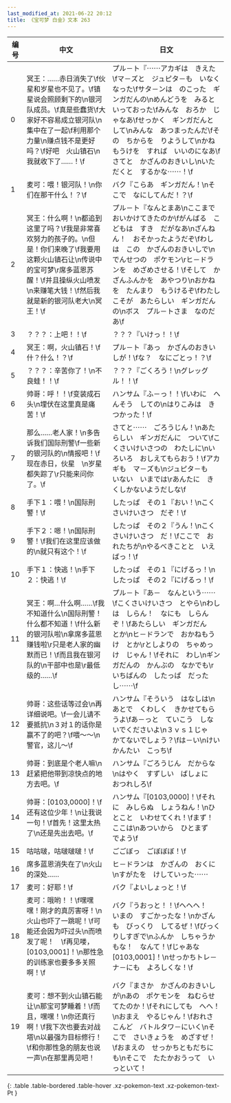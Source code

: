 ```yaml
---
last_modified_at: 2021-06-22 20:12
title: 《宝可梦 白金》文本 263
---
```

| 编号 | 中文 | 日文 |
| ---- | ---- | ---- |
| 0 | 冥王：……赤日消失了\f伙星和岁星也不见了。\f镇星说会照顾剩下的\n银河队成员。\f真是些蠢货\f大家好不容易成立银河队\n集中在了一起\f利用那个力量\n赚点钱不是更好吗？\f好吧　火山镇石\n我就收下了……！\f | プル－ト『⋯⋯アカギは　きえた\fマ－ズと　ジュピタ－も　いなくなった\fサタ－ンは　のこった　ギンガだんの\nめんどうを　みると　いっておった\fみんな　おろか　じゃなあ\fせっかく　ギンガだんとして\nみんな　あつまったんだ\fその　ちからを　りようして\nかねもうけを　すれば　いいのになあ\fさてと　かざんのおきいし\nいただくと　するかな⋯⋯！\f |
| 1 | 麦可：喂！银河队！\n你们在那干什么！？\f | バク『こらあ　ギンガだん！\nそこで　なにしてんだ！？\f |
| 2 | 冥王：什么啊！\n都追到这里了吗？\f我是非常喜欢努力的孩子的。\n但是！你们来晚了\f我要用这颗火山镇石让\n传说中的宝可梦\r席多蓝恩苏醒！\f并且操纵火山喷发\n来赚笔大钱！\f然后我就是新的银河队老大\n冥王！\f | プル－ト『なんとまあ\nここまで　おいかけてきたのか\fがんばる　こどもは　すき　だがなあ\nざんねん！　おそかったようだぞ\fわしは　この　かざんのおきいしで\nでんせつの　ポケモン\rヒ－ドランを　めざめさせる！\fそして　かざんふんかを　あやつり\nおかねを　たんまり　もうけるぞ\fわたしこそが　あたらしい　ギンガだんの\nボス　プル－トさま　なのだあ\f |
| 3 | ？？？：上吧！！\f | ？？？『いけっ！！\f |
| 4 | 冥王：啊，火山镇石！\f什？什么！？\f | プル－ト『あっ　かざんのおきいしが！\fな？　なにごとっ！？\f |
| 5 | ？？？：辛苦你了！\n不良蛙！！\f | ？？？『ごくろう！\nグレッグル！！\f |
| 6 | 帅哥：呼！！\f变装成石头\n埋伏在这里真是痛苦！\f | ハンサム『ふ－っ！！\fいわに　へんそう　しての\nはりこみは　きつかった！\f |
| 7 | 那么……老人家！\n多告诉我们国际刑警\f一些新的银河队的\n情报吧！\f现在赤日，伙星　\n岁星都失踪了\r只能来问你了。\f | さてと⋯⋯　ごろうじん！\nあたらしい　ギンガだんに　ついて\fこくさいけいさつの　わたしに\nいろいろ　おしえてもらおう！\fアカギも　マ－ズも\nジュピタ－も　いない　いまでは\rあんたに　きくしかないようだしな\f |
| 8 | 手下１：喂！\n国际刑警！\f | したっぱ　その１『おい！\nこくさいけいさつ　だぞ！\f |
| 9 | 手下２：嗯！\n国际刑警！\f我们在这里应该做的\n就只有这个！\f | したっぱ　その２『うん！\nこくさいけいさつ　だ！\fここで　おれたちが\nやるべきことと　いえばっ！\f |
| 10 | 手下１：快逃！\n手下２：快逃！\f | したっぱ　その１『にげるっ！\nしたっぱ　その２『にげるっ！\f |
| 11 | 冥王：啊…什么啊……\f我不知道什么\n国际刑警！什么都不知道！\f什么新的银河队啦\n拿席多蓝恩赚钱啦\r只是老人家的幽默而已！\f而且我在银河队的\n干部中也是\r最低级的……\f | プル－ト『あ－　なんという⋯⋯\fこくさいけいさつ　とやら\nわしは　しらん！　なにも　しらんぞ！\fあたらしい　ギンガだん　とか\nヒ－ドランで　おかねもうけ　とか\rとしよりの　ちゃめっけ　じゃん！\fそれに　わし\nギンガだんの　かんぶの　なかでも\rいちばんの　したっぱ　だったし⋯⋯\f |
| 12 | 帅哥：这些话等过会\n再详细说吧。\f一会儿请不要抵抗\n３对１的话你是赢不了的吧？\f喂～～\n警官，这儿～\f | ハンサム『そういう　はなしは\nあとで　くわしく　きかせてもらうよ\fあ－っと　ていこう　しないでくださいよ\n３ｖｓ１じゃ　かてないでしょう？\fは－い\nけいかんたい　こっち\f |
| 13 | 帅哥：到底是个老人嘛\n赶紧把他带到凉快点的地方去吧。\f | ハンサム『ごろうじん　だからな\nはやく　すずしい　ばしょに　おつれしろ\f |
| 14 | 帅哥：[0103,0000]！\f还有这位少年！\n让我说一句！\f首先！这里太热了\n还是先出去吧。\f | ハンサム『[0103,0000]！\fそれに　みしらぬ　しょうねん！\nひとこと　いわせてくれ！\fまず！　ここは\nあついから　ひとまず　でよう\f |
| 15 | 咕咕啵，咕啵啵啵！\f | ごごぼっ　ごぼぼぼ！\f |
| 16 | 席多蓝恩消失在了\n火山的深处…… | ヒ－ドランは　かざんの　おくに\nすがたを　けしていった⋯⋯ |
| 17 | 麦可：好耶！\f | バク『よいしょっと！\f |
| 18 | 麦可：哦哟！！\f嘿嘿嘿！刚才的真厉害呀！\n火山也吓了一跳呢！\f可能还会因为吓过头\n而喷发了呢！　\f再见喽，[0103,0001]！\n那性急的训练家也要多多关照啊！\f | バク『うおっと！！\fヘヘヘ！　いまの　すごかったな！\nかざんも　びっくり　してるぜ！\fびっくりしすぎで\nふんか　しちゃうかもな！　なんて！\fじゃあな　[0103,0001]！\nせっかちトレ－ナ－にも　よろしくな！\f |
| 19 | 麦可：想不到火山镇石能让\n那宝可梦睡着！\f而且，嘿嘿！\n你还真行啊！\f我下次也要去对战塔\n以最强为目标修行！\f和你那性急的朋友也说一声\n在那里再见吧！ | バク『まさか　かざんのおきいしが\nあの　ポケモンを　ねむらせてたのか！\fそれにしても　へへ！\nおまえ　やるじゃん！\fおれさ　こんど　バトルタワ－にいく\nそこで　さいきょうを　めざすぜ！\fおまえの　せっかちともだちにも\nそこで　たたかおうって　いっといて！ |
{: .table .table-bordered .table-hover .xz-pokemon-text .xz-pokemon-text-Pt }